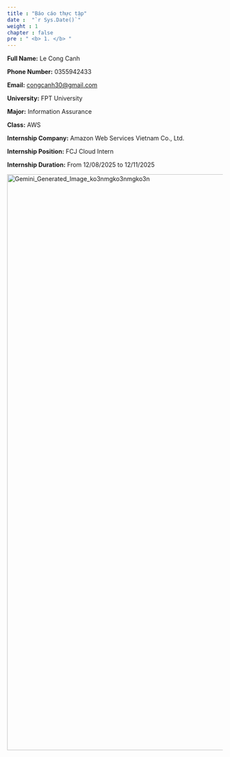 ```yaml
---
title : "Báo cáo thực tập"
date :  "`r Sys.Date()`" 
weight : 1 
chapter : false
pre : " <b> 1. </b> "
---
```

**Full Name:** Le Cong Canh

**Phone Number:** 0355942433

**Email:** congcanh30@gmail.com

**University:** FPT University 

**Major:** Information Assurance

**Class:** AWS

**Internship Company:**  Amazon Web Services Vietnam Co., Ltd.

**Internship Position:** FCJ Cloud Intern

**Internship Duration:** From 12/08/2025 to 12/11/2025

<img width="768" height="1344" alt="Gemini_Generated_Image_ko3nmgko3nmgko3n" src="https://github.com/user-attachments/assets/5e34e973-aa5d-4ee5-b10e-23d230960484" />
